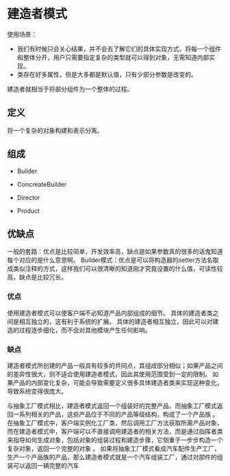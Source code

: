 # 建造者模式

使用场景：

- 我们有时候只会关心结果，并不会去了解它们的具体实现方式，将每一个组件和整体分开，用户只需要指定复杂的类型就可以得到对象，无需知道内部实现。
- 类存在好多属性，但是大多都是默认值，只有少部分参数是改变的。

建造者就相当于将部分组件为一个整体的过程。

## 定义

将一个复杂的对象构建和表示分离。

## 组成

- Builder

- ConcreateBuilder

- Director

- Product

## 优缺点

一般的套路：优点是比较简单，开发效率高，缺点是如果参数真的很多的话鬼知道每个对应的是什么意思啊。
Builder模式：优点是可以将构造器的setter方法名取成类似注释的方式，这样我们可以很清晰的知道刚才究竟设置的什么值，可读性较高，缺点是比较冗长。

### 优点

使用建造者模式可以使客户端不必知道产品内部组成的细节。
具体的建造者类之间是相互独立的，这有利于系统的扩展。
具体的建造者相互独立，因此可以对建造的过程逐步细化，而不会对其他模块产生任何影响。

### 缺点

建造者模式所创建的产品一般具有较多的共同点，其组成部分相似；如果产品之间的差异性很大，则不适合使用建造者模式，因此其使用范围受到一定的限制。
如果产品的内部变化复杂，可能会导致需要定义很多具体建造者类来实现这种变化，导致系统变得很庞大。

与抽象工厂模式相比，建造者模式返回一个组装好的完整产品，而抽象工厂模式返回一系列相关的产品，这些产品位于不同的产品等级结构，构成了一个产品族 。
在抽象工厂模式中，客户端实例化工厂类，然后调用工厂方法获取所需产品对象，而在建造者模式中，客户端可以不直接调用建造者的相关方法，而是通过指挥者类来指导如何生成对象，包括对象的组装过程和建造步骤，它侧重于一步步构造一个复杂对象，返回一个完整的对象 。
如果将抽象工厂模式看成汽车配件生产工厂，生产一个产品族的产品，那么建造者模式就是一个汽车组装工厂，通过对部件的组装可以返回一辆完整的汽车

